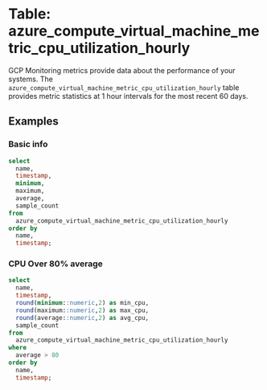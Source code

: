 # Table: azure_compute_virtual_machine_metric_cpu_utilization_hourly

GCP Monitoring metrics provide data about the performance of your systems. The `azure_compute_virtual_machine_metric_cpu_utilization_hourly` table provides metric statistics at 1 hour intervals for the most recent 60 days.

## Examples

### Basic info

```sql
select
  name,
  timestamp,
  minimum,
  maximum,
  average,
  sample_count
from
  azure_compute_virtual_machine_metric_cpu_utilization_hourly
order by
  name,
  timestamp;
```

### CPU Over 80% average

```sql
select
  name,
  timestamp,
  round(minimum::numeric,2) as min_cpu,
  round(maximum::numeric,2) as max_cpu,
  round(average::numeric,2) as avg_cpu,
  sample_count
from
  azure_compute_virtual_machine_metric_cpu_utilization_hourly
where
  average > 80
order by
  name,
  timestamp;
```
